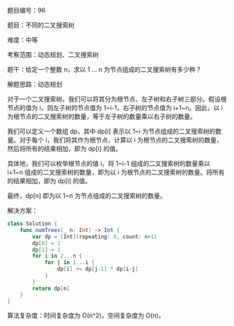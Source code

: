 题目编号：96

题目：不同的二叉搜索树

难度：中等

考察范围：动态规划、二叉搜索树

题干：给定一个整数 n，求以 1 ... n 为节点组成的二叉搜索树有多少种？

解题思路：动态规划

对于一个二叉搜索树，我们可以将其分为根节点、左子树和右子树三部分。假设根节点的值为 i，则左子树的节点值为 1~i-1，右子树的节点值为 i+1~n。因此，以 i 为根节点的二叉搜索树的数量，等于左子树的数量乘以右子树的数量。

我们可以定义一个数组 dp，其中 dp[i] 表示以 1~i 为节点组成的二叉搜索树的数量。对于每个 i，我们将其作为根节点，计算以 i 为根节点的二叉搜索树的数量，然后将所有的结果相加，即为 dp[i] 的值。

具体地，我们可以枚举根节点的值 i，将 1~i-1 组成的二叉搜索树的数量乘以 i+1~n 组成的二叉搜索树的数量，即为以 i 为根节点的二叉搜索树的数量。将所有的结果相加，即为 dp[i] 的值。

最终，dp[n] 即为以 1~n 为节点组成的二叉搜索树的数量。

解决方案：

```swift
class Solution {
    func numTrees(_ n: Int) -> Int {
        var dp = [Int](repeating: 0, count: n+1)
        dp[0] = 1
        dp[1] = 1
        for i in 2...n {
            for j in 1...i {
                dp[i] += dp[j-1] * dp[i-j]
            }
        }
        return dp[n]
    }
}
```

算法复杂度：时间复杂度为 O(n^2)，空间复杂度为 O(n)。